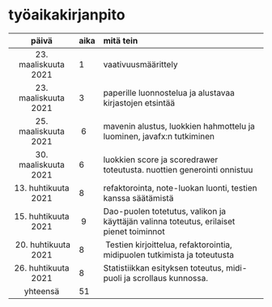 # työaikakirjanpito

| päivä | aika | mitä tein  |
| :----:|:-----| :-----|
| 23. maaliskuuta 2021 | 1 | vaativuusmäärittely |
| 23. maaliskuuta 2021 | 3 | paperille luonnostelua ja alustavaa kirjastojen etsintää |
| 25. maaliskuuta 2021 | 6 | mavenin alustus, luokkien hahmottelu ja luominen, javafx:n tutkiminen |
| 30. maaliskuuta 2021 | 6 | luokkien score ja scoredrawer toteutusta. nuottien generointi onnistuu |
| 13. huhtikuuta 2021  | 8 | refaktorointa, note-luokan luonti, testien kanssa säätämistä |
| 15. huhtikuuta 2021  | 9 | Dao-puolen totetutus, valikon ja käyttäjän valinna toteutus, erilaiset pienet toiminnot|
| 20. huhtikuuta 2021  | 8 | Testien kirjoittelua, refaktorointia, midipuolen tutkimista ja toteutusta|
| 26. huhtikuuta 2021  | 8 | Statistiikkan esityksen toteutus, midi-puoli ja scrollaus kunnossa. |
| yhteensä | 51 |
